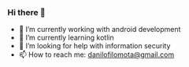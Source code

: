 ### Hi there 👋

- 🔭 I’m currently working with android development
- 🌱 I’m currently learning kotlin
- 🤔 I’m looking for help with information security
- 📫 How to reach me: danilofilomota@gmail.com
